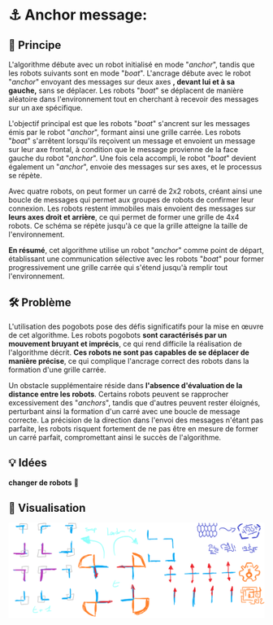 # ⚓ Anchor message:
## 🤖 Principe
L'algorithme débute avec un robot initialisé en mode "*anchor*", tandis que les robots suivants sont en mode "*boat*". L'ancrage débute avec le robot "*anchor*" envoyant des messages sur deux axes **, devant lui et à sa gauche,** sans se déplacer. Les robots "*boat*" se déplacent de manière aléatoire dans l'environnement tout en cherchant à recevoir des messages sur un axe spécifique.

L'objectif principal est que les robots "*boat*" s'ancrent sur les messages émis par le robot "*anchor*", formant ainsi une grille carrée. Les robots "*boat*" s'arrêtent lorsqu'ils reçoivent un message et envoient un message sur leur axe frontal, à condition que le message provienne de la face gauche du robot "*anchor*". Une fois cela accompli, le robot "*boat*" devient également un "*anchor*", envoie des messages sur ses axes, et le processus se répète.

Avec quatre robots, on peut former un carré de 2x2 robots, créant ainsi une boucle de messages qui permet aux groupes de robots de confirmer leur connexion. Les robots restent immobiles mais envoient des messages sur **leurs axes droit et arrière**, ce qui permet de former une grille de 4x4 robots. Ce schéma se répète jusqu'à ce que la grille atteigne la taille de l'environnement.

**En résumé**, cet algorithme utilise un robot "*anchor*" comme point de départ, établissant une communication sélective avec les robots "*boat*" pour former progressivement une grille carrée qui s'étend jusqu'à remplir tout l'environnement.

## 🛠️ Problème
L'utilisation des pogobots pose des défis significatifs pour la mise en œuvre de cet algorithme. Les robots pogobots **sont caractérisés par un mouvement bruyant et imprécis**, ce qui rend difficile la réalisation de l'algorithme décrit. **Ces robots ne sont pas capables de se déplacer de manière précise**, ce qui complique l'ancrage correct des robots dans la formation d'une grille carrée.

Un obstacle supplémentaire réside dans **l'absence d'évaluation de la distance entre les robots**. Certains robots peuvent se rapprocher excessivement des "*anchors*", tandis que d'autres peuvent rester éloignés, perturbant ainsi la formation d'un carré avec une boucle de message correcte. La précision de la direction dans l'envoi des messages n'étant pas parfaite, les robots risquent fortement de ne pas être en mesure de former un carré parfait, compromettant ainsi le succès de l'algorithme.

## 💡 Idées
**changer de robots** 🤣

## 📱 Visualisation
![alt text](explication_anchor_message.png "Logo Title Text 1")